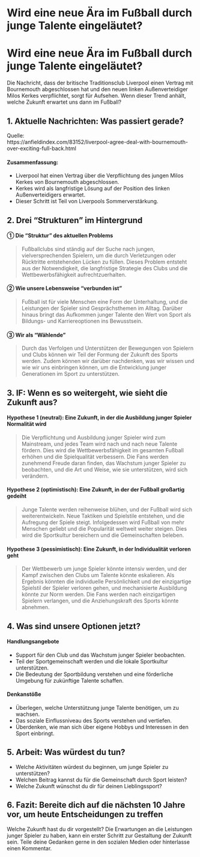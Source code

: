 # Wird eine neue Ära im Fußball durch junge Talente eingeläutet?

<h1>Wird eine neue Ära im Fußball durch junge Talente eingeläutet?</h1>
<p>Die Nachricht, dass der britische Traditionsclub Liverpool einen Vertrag mit Bournemouth abgeschlossen hat und den neuen linken Außenverteidiger Milos Kerkes verpflichtet, sorgt für Aufsehen. Wenn dieser Trend anhält, welche Zukunft erwartet uns dann im Fußball?</p>
<h2>1. Aktuelle Nachrichten: Was passiert gerade?</h2>
<p>Quelle:<br />
https://anfieldindex.com/83152/liverpool-agree-deal-with-bournemouth-over-exciting-full-back.html</p>
<h4>Zusammenfassung:</h4>
<ul>
<li>Liverpool hat einen Vertrag über die Verpflichtung des jungen Milos Kerkes von Bournemouth abgeschlossen.</li>
<li>Kerkes wird als langfristige Lösung auf der Position des linken Außenverteidigers erwartet.</li>
<li>Dieser Schritt ist Teil von Liverpools Sommerverstärkung.</li>
</ul>
<h2>2. Drei “Strukturen” im Hintergrund</h2>
<h4>① Die “Struktur” des aktuellen Problems</h4>
<blockquote>
<p>Fußballclubs sind ständig auf der Suche nach jungen, vielversprechenden Spielern, um die durch Verletzungen oder Rücktritte entstehenden Lücken zu füllen. Dieses Problem entsteht aus der Notwendigkeit, die langfristige Strategie des Clubs und die Wettbewerbsfähigkeit aufrechtzuerhalten.</p>
</blockquote>
<h4>② Wie unsere Lebensweise “verbunden ist”</h4>
<blockquote>
<p>Fußball ist für viele Menschen eine Form der Unterhaltung, und die Leistungen der Spieler sind Gesprächsthemen im Alltag. Darüber hinaus bringt das Aufkommen junger Talente den Wert von Sport als Bildungs- und Karriereoptionen ins Bewusstsein.</p>
</blockquote>
<h4>③ Wir als “Wählende”</h4>
<blockquote>
<p>Durch das Verfolgen und Unterstützen der Bewegungen von Spielern und Clubs können wir Teil der Formung der Zukunft des Sports werden. Zudem können wir darüber nachdenken, was wir wissen und wie wir uns einbringen können, um die Entwicklung junger Generationen im Sport zu unterstützen.</p>
</blockquote>
<h2>3. IF: Wenn es so weitergeht, wie sieht die Zukunft aus?</h2>
<h4>Hypothese 1 (neutral): Eine Zukunft, in der die Ausbildung junger Spieler Normalität wird</h4>
<blockquote>
<p>Die Verpflichtung und Ausbildung junger Spieler wird zum Mainstream, und jedes Team wird nach und nach neue Talente fördern. Dies wird die Wettbewerbsfähigkeit im gesamten Fußball erhöhen und die Spielqualität verbessern. Die Fans werden zunehmend Freude daran finden, das Wachstum junger Spieler zu beobachten, und die Art und Weise, wie sie unterstützen, wird sich verändern.</p>
</blockquote>
<h4>Hypothese 2 (optimistisch): Eine Zukunft, in der der Fußball großartig gedeiht</h4>
<blockquote>
<p>Junge Talente werden reihenweise blühen, und der Fußball wird sich weiterentwickeln. Neue Taktiken und Spielstile entstehen, und die Aufregung der Spiele steigt. Infolgedessen wird Fußball von mehr Menschen geliebt und die Popularität weltweit weiter steigen. Dies wird die Sportkultur bereichern und die Gemeinschaften beleben.</p>
</blockquote>
<h4>Hypothese 3 (pessimistisch): Eine Zukunft, in der Individualität verloren geht</h4>
<blockquote>
<p>Der Wettbewerb um junge Spieler könnte intensiv werden, und der Kampf zwischen den Clubs um Talente könnte eskalieren. Als Ergebnis könnten die individuelle Persönlichkeit und der einzigartige Spielstil der Spieler verloren gehen, und mechanisierte Ausbildung könnte zur Norm werden. Die Fans werden nach einzigartigen Spielern verlangen, und die Anziehungskraft des Sports könnte abnehmen.</p>
</blockquote>
<h2>4. Was sind unsere Optionen jetzt?</h2>
<h4>Handlungsangebote</h4>
<ul>
<li>Support für den Club und das Wachstum junger Spieler beobachten.</li>
<li>Teil der Sportgemeinschaft werden und die lokale Sportkultur unterstützen.</li>
<li>Die Bedeutung der Sportbildung verstehen und eine förderliche Umgebung für zukünftige Talente schaffen.</li>
</ul>
<h4>Denkanstöße</h4>
<ul>
<li>Überlegen, welche Unterstützung junge Talente benötigen, um zu wachsen.</li>
<li>Das soziale Einflussniveau des Sports verstehen und vertiefen.</li>
<li>Überdenken, wie man sich über eigene Hobbys und Interessen in den Sport einbringt.</li>
</ul>
<h2>5. Arbeit: Was würdest du tun?</h2>
<ul>
<li>Welche Aktivitäten würdest du beginnen, um junge Spieler zu unterstützen?</li>
<li>Welchen Beitrag kannst du für die Gemeinschaft durch Sport leisten?</li>
<li>Welche Zukunft wünschst du dir für deinen Lieblingssport?</li>
</ul>
<h2>6. Fazit: Bereite dich auf die nächsten 10 Jahre vor, um heute Entscheidungen zu treffen</h2>
<p>Welche Zukunft hast du dir vorgestellt? Die Erwartungen an die Leistungen junger Spieler zu haben, kann ein erster Schritt zur Gestaltung der Zukunft sein. Teile deine Gedanken gerne in den sozialen Medien oder hinterlasse einen Kommentar.</p>

